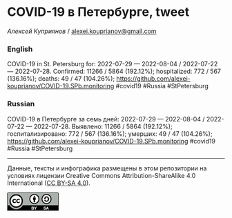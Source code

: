 COVID-19 в Петербурге, tweet
============================

*Алексей Куприянов* /
<a href="mailto:alexei.kouprianov@gmail.com" class="email">alexei.kouprianov@gmail.com</a>

### English

COVID-19 in St. Petersburg for: 2022-07-29 — 2022-08-04 / 2022-07-22 —
2022-07-28. Сonfirmed: 11266 / 5864 (192.12%); hospitalized: 772 / 567
(136.16%); deaths: 49 / 47 (104.26%);
<a href="https://github.com/alexei-kouprianov/COVID-19.SPb.monitoring" class="uri">https://github.com/alexei-kouprianov/COVID-19.SPb.monitoring</a>
\#covid19 \#Russia \#StPetersburg

### Russian

COVID-19 в Петербурге за семь дней: 2022-07-29 — 2022-08-04 / 2022-07-22
— 2022-07-28. Выявлено: 11266 / 5864 (192.12%); госпитализировано: 772 /
567 (136.16%); умерших: 49 / 47 (104.26%);
<a href="https://github.com/alexei-kouprianov/COVID-19.SPb.monitoring" class="uri">https://github.com/alexei-kouprianov/COVID-19.SPb.monitoring</a>
\#covid19 \#Russia \#StPetersburg

------------------------------------------------------------------------

Данные, тексты и инфографика размещены в этом репозитории на условиях
лицензии Creative Commons Attribution-ShareAlike 4.0 International ([CC
BY-SA 4.0](https://creativecommons.org/licenses/by-sa/4.0/)).

![](../misc/CC-BY-SA-icon.png "CC-BY-SA")
